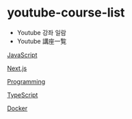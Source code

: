 # youtube-course-list

- Youtube 강좌 일람
- Youtube 講座一覧

[JavaScript](/JavaScript/list.md#JavaScript)

[Next.js](/Next.js/list.md#Next.js)

[Programming](/Programming/list.md/#Programming)

[TypeScript](/TypeScript/list.md#TypeScript)

[Docker](/Docker/list.md#Docker)
